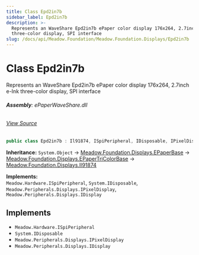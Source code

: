 ```yaml
---
title: Class Epd2in7b
sidebar_label: Epd2in7b
description: >-
  Represents an WaveShare Epd2in7b ePaper color display 176x264, 2.7inch e-Ink
  three-color display, SPI interface
slug: /docs/api/Meadow.Foundation/Meadow.Foundation.Displays/Epd2in7b
---
```

# Class Epd2in7b
Represents an WaveShare Epd2in7b ePaper color display
176x264, 2.7inch e-Ink three-color display, SPI interface

###### **Assembly**: ePaperWaveShare.dll
###### [View Source](https://github.com/WildernessLabs/Meadow.Foundation.git/blob/develop/Source/Meadow.Foundation.Peripherals/Displays.ePaperWaveShare/Driver/Drivers/Epd2in7b.cs#L9)
```csharp title="Declaration"
public class Epd2in7b : Il91874, ISpiPeripheral, IDisposable, IPixelDisplay, IDisplay
```
**Inheritance:** `System.Object` -> [Meadow.Foundation.Displays.EPaperBase](../Meadow.Foundation.Displays/EPaperBase) -> [Meadow.Foundation.Displays.EPaperTriColorBase](../Meadow.Foundation.Displays/EPaperTriColorBase) -> [Meadow.Foundation.Displays.Il91874](../Meadow.Foundation.Displays/Il91874)

**Implements:**  
`Meadow.Hardware.ISpiPeripheral`, `System.IDisposable`, `Meadow.Peripherals.Displays.IPixelDisplay`, `Meadow.Peripherals.Displays.IDisplay`


## Implements

* `Meadow.Hardware.ISpiPeripheral`
* `System.IDisposable`
* `Meadow.Peripherals.Displays.IPixelDisplay`
* `Meadow.Peripherals.Displays.IDisplay`
